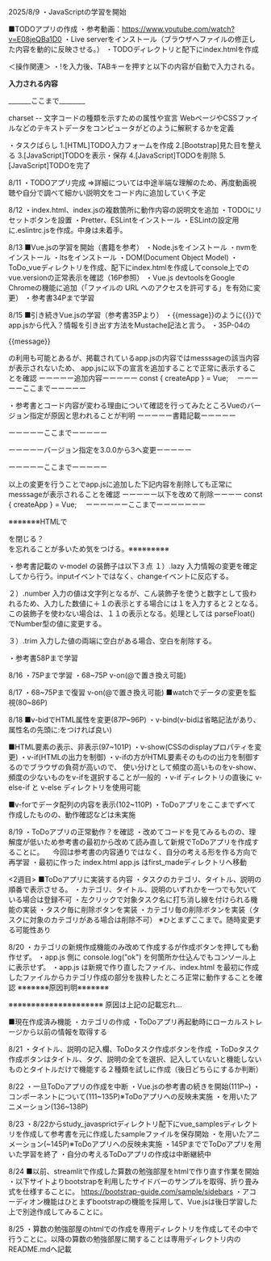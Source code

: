 2025/8/9
・JavaScriptの学習を開始

■TODOアプリの作成
・参考動画：https://www.youtube.com/watch?v=E08jeQBa1D0
・Live serverをインストール（ブラウザへファイルの修正した内容を動的に反映させる。）
・TODOディレクトリと配下にindex.htmlを作成

＜操作関連＞
・!を入力後、TABキーを押すと以下の内容が自動で入力される。

________入力される内容________
<!DOCTYPE html>
<html lang="en">
<head>
    <meta charset="UTF-8">
    <meta name="viewport" content="width=device-width, initial-scale=1.0">
    <title>Document</title>
</head>
<body>
    
</body>
</html>
_______ここまで________

charset -- 文字コードの種類を示すための属性や宣言 WebページやCSSファイルなどのテキストデータをコンピュータがどのように解釈するかを定義

・タスクばらし
1.[HTML]TODO入力フォームを作成
2.[Bootstrap]見た目を整える
3.[JavaScript]TODOを表示・保存
4.[JavaScript]TODOを削除
5.[JavaScript]TODOを完了


8/11
・TODOアプリ完成
  =>詳細については中途半端な理解のため、再度動画視聴や自分で調べて細かい説明文をコード内に追加していく予定

8/12
・index.html、index.jsの複数箇所に動作内容の説明文を追加
・TODOにリセットボタンを設置
・Pretter、ESLintをインストール
・ESLintの設定用に.eslintrc.jsを作成。中身は未着手。

8/13
■Vue.jsの学習を開始（書籍を参考）
・Node.jsをインストール
・nvmをインストール
・ltsをインストール
・DOM(Document Object Model)
・ToDo_vueディレクトリを作成、配下にindex.htmlを作成してconsole上でのvue.versionの正常表示を確認（16P参照）
・Vue.js devtoolsをGoogle Chromeの機能に追加（「ファイルの URL へのアクセスを許可する」を有効に変更）
・参考書34Pまで学習

8/15
■引き続きVue.jsの学習（参考書35Pより）
・{{message}}のように{{}}でapp.jsから代入？情報を引き出す方法をMustache記法と言う。
・35P-04の<p>{{message}}</P>の利用も可能とあるが、掲載されているapp.jsの内容ではmesssageの該当内容が表示されないため、
  app.jsに以下の宣言を追加することで正常に表示することを確認
  ーーーーー追加内容ーーーーー
  const { createApp } = Vue;
　ーーーーーここまでーーーーー

・参考書とコード内容が変わる理由について確認を行ってみたところVueのバージョン指定が原因と思われることが判明
  ーーーーー書籍記載ーーーーー
  <script src="https://unpkg.com/vue@3.0.0/dist/vue.global.js"></script>
  ーーーーーここまでーーーーー

  ーーーーーバージョン指定を3.0.0から3へ変更ーーーーー
  <script src="https://unpkg.com/vue@3/dist/vue.global.js"></script>
  ーーーーーここまでーーーーー
  
  以上の変更を行うことでapp.jsに追加した下記内容を削除しても正常にmesssageが表示されることを確認
  ーーーーー以下を改めて削除ーーーー
  const { createApp } = Vue;
　ーーーーーーここまでーーーーーーー

※※※※※※※HTMLで<div>を閉じる？</div>を忘れることが多いため気をつける。※※※※※※※※※

・参考書記載の v-model の装飾子は以下３点
１）.lazy
入力情報の変更を確定してから行う。inputイベントではなく、changeイベントに反応する。

２）.number
入力の値は文字列となるが、こん装飾子を使うと数字として扱われるため、入力した数値に＋１の表示とする場合には１を入力すると２となる。
この装飾子を使わない場合は、１１の表示となる。処理としては parseFloat() でNumber型の値に変更する。

３）.trim
入力した値の両端に空白がある場合、空白を削除する。

・参考書58Pまで学習

8/16
・75Pまで学習
・68~75P v-on(@で置き換え可能)

8/17
・68~75Pまで復習 v-on(@で置き換え可能)
■watchでデータの変更を監視(80~86P) 

8/18
■v-bidでHTML属性を変更(87P~96P)
・v-bind(v-bidは省略記法があり、属性名の先頭に:をつければ良い)

■HTML要素の表示、非表示(97~101P)
・v-show(CSSのdisplayプロパティを変更) 
・v-if(HTMLの出力を制御)
・v-ifの方がHTML要素そのものの出力を制御するのでブラウザの負荷が高いので、
使い分けとして頻度の高いものをv-show、頻度の少ないものをv-ifを選択することが一般的
・v-if ディレクトリの直後に v-else-if と v-else ディレクトリを使用可能

■v-forでデータ配列の内容を表示(102~110P)
・ToDoアプリをここまでずべて作成したものの、動作確認などは未実施

8/19
・ToDoアプリの正常動作？を確認
・改めてコードを見てみるものの、理解度が低いため参考書の最初から改めて読み直して新規でToDoアプリを作成することに。
　今回は参考書の内容通りではなく、自分の考える形を作る方向で再学習
・最初に作った index.html app.js はfirst_madeディレクトリへ移動

<2週目>
■ToDoアプリに実装する内容
・タスクのカテゴリ、タイトル、説明の順番で表示させる。
・カテゴリ、タイトル、説明のいずれかを一つでも欠いている場合は登録不可
・左クリックで対象タスク名に打ち消し線を付けられる機能の実装
・タスク毎に削除ボタンを実装
・カテゴリ毎の削除ボタンを実装（タスクに対象のカテゴリがある場合は削除不可）
※ひとまずここまで。随時変更する可能性あり

8/20
・カテゴリの新規作成機能のみ改めて作成するが作成ボタンを押しても動作せず。
・app.js 側に console.log("ok") を何箇所か仕込んでもコンソール上に表示せず。
・app.js は新規で作り直したファイル、index.html を最初に作成したファイルからカテゴリ作成の部分を抜粋したところ正常に動作することを確認
※※※※※※※原因判明※※※※※※※
<script src="app.js"></script>
※※※※※※※※※※※※※※※※※※※※※
原因は上記の記載忘れ…

■現在作成済み機能
・カテゴリの作成
・ToDoアプリ再起動時にローカルストレージから以前の情報を取得する

8/21
・タイトル、説明の記入欄、ToDoタスク作成ボタンを作成
・ToDoタスク作成ボタンはタイトル、タグ、説明の全てを選択、記入していないと機能しないものとタイトルだけで機能する２種類を試しに作成（後日どちらにするか判断）

8/22
・一旦ToDoアプリの作成を中断
・Vue.jsの参考書の続きを開始(111P~)
・コンポーネントについて(111~135P)※ToDoアプリへの反映未実施
・<transition>を用いたアニメーション(136~138P)

8/23
・8/22からstudy_javasprictディレクトリ配下にvue_samplesディレクトリを作成して参考書を元に作成したsampleファイルを保存開始
・<transition>を用いたアニメーション(~145P)※ToDoアプリへの反映未実施
・145PまででToDoアプリを用いた学習を終了
・自分の考えるToDoアプリの作成は中断継続中

8/24
■以前、streamlitで作成した算数の勉強部屋をhtmlで作り直す作業を開始
・以下サイトよりbootstrapを利用したサイドバーのサンプルを取得、折り畳み式を仕様することに。
https://bootstrap-guide.com/sample/sidebars
・アコーディオン機能はひとまずbootstrapの機能を採用して、Vue.jsは後日学習した上で別途作成してみることに。

8/25
・算数の勉強部屋のhtmlでの作成を専用ディレクトリを作成してその中で行うことに。以降の算数の勉強部屋に関することは専用ディレクトリ内のREADME.mdへ記載
